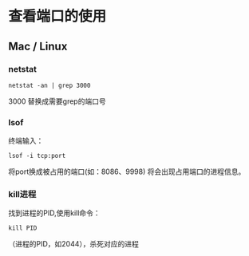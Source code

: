 # 查看端口的使用

## Mac / Linux

### netstat

```shell
netstat -an | grep 3000
```

3000 替换成需要grep的端口号

### lsof

终端输入：

```shell
lsof -i tcp:port
```

将port换成被占用的端口(如：8086、9998)
将会出现占用端口的进程信息。

### kill进程

找到进程的PID,使用kill命令：

```shell
kill PID
```

（进程的PID，如2044），杀死对应的进程
